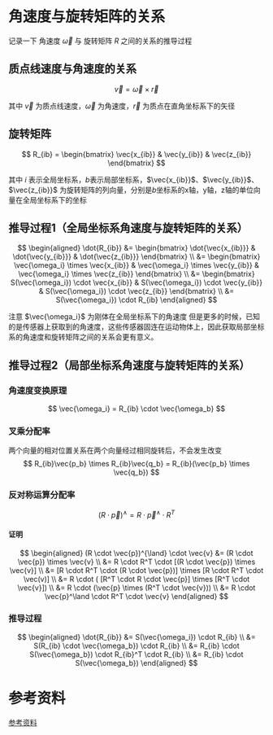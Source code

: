# 角速度与旋转矩阵的关系

记录一下 角速度 $\vec{\omega}$ 与 旋转矩阵 $R$ 之间的关系的推导过程

## 质点线速度与角速度的关系

$$
\vec{v} = \vec{\omega} \times \vec{r}
$$

其中 $\vec{v}$ 为质点线速度，$\vec{\omega}$ 为角速度，$\vec{r}$ 为质点在直角坐标系下的矢径

## 旋转矩阵

$$
R_{ib} = \begin{bmatrix}
\vec{x_{ib}} & \vec{y_{ib}} & \vec{z_{ib}}
\end{bmatrix} 
$$

其中 $i$ 表示全局坐标系，$b$表示局部坐标系，$\vec{x_{ib}}$、$\vec{y_{ib}}$、$\vec{z_{ib}}$ 为旋转矩阵的列向量，分别是$b$坐标系的x轴，y轴，z轴的单位向量在全局坐标系下的坐标


## 推导过程1（全局坐标系角速度与旋转矩阵的关系）
$$
\begin{aligned}
\dot{R_{ib}} &= \begin{bmatrix}
\dot{\vec{x_{ib}}} & \dot{\vec{y_{ib}}} & \dot{\vec{z_{ib}}}
\end{bmatrix}  \\
&= \begin{bmatrix}
\vec{\omega_i} \times \vec{x_{ib}} & \vec{\omega_i} \times \vec{y_{ib}} & \vec{\omega_i} \times \vec{z_{ib}}
\end{bmatrix} \\
&= \begin{bmatrix}
S(\vec{\omega_i}) \cdot \vec{x_{ib}} & S(\vec{\omega_i}) \cdot \vec{y_{ib}} & S(\vec{\omega_i}) \cdot \vec{z_{ib}}
\end{bmatrix} \\
&= S(\vec{\omega_i}) \cdot R_{ib}
\end{aligned}
$$

注意 $\vec{\omega_i}$ 为刚体在全局坐标系下的角速度
但是更多的时候，已知的是传感器上获取到的角速度，这些传感器固连在运动物体上，因此获取局部坐标系的角速度和旋转矩阵之间的关系会更有意义。

## 推导过程2（局部坐标系角速度与旋转矩阵的关系）

### 角速度变换原理
$$
\vec{\omega_i} = R_{ib} \cdot \vec{\omega_b}
$$

### 叉乘分配率
两个向量的相对位置关系在两个向量经过相同旋转后，不会发生改变
$$
R_{ib}\vec{p_b} \times R_{ib}\vec{q_b} = R_{ib}(\vec{p_b} \times \vec{q_b})
$$

### 反对称运算分配率
$$
(R \cdot \vec{p})^{\land} =  R \cdot \vec{p}^{\land} \cdot R^{T}
$$
#### 证明
$$
\begin{aligned}
(R \cdot \vec{p})^{\land} \cdot \vec{v} &= (R \cdot \vec{p}) \times \vec{v} \\
&= R \cdot R^T \cdot [(R \cdot \vec{p}) \times \vec{v}] \\
&= [R \cdot R^T \cdot (R \cdot \vec{p})] \times [R \cdot R^T \cdot \vec(v)] \\
&= R \cdot ( [R^T \cdot R \cdot \vec{p}] \times [R^T \cdot \vec{v}]) \\
&= R \cdot (\vec{p} \times (R^T \cdot \vec{v})) \\ 
&= R \cdot \vec{p}^\land \cdot R^T \cdot \vec{v}
\end{aligned}
$$

### 推导过程
$$
\begin{aligned}
\dot{R_{ib}} &= S(\vec{\omega_i}) \cdot R_{ib} \\
&= S(R_{ib} \cdot \vec{\omega_b}) \cdot R_{ib} \\
&= R_{ib} \cdot S(\vec{\omega_b}) \cdot R_{ib}^T \cdot R_{ib} \\
&= R_{ib} \cdot S(\vec{\omega_b})
\end{aligned}
$$

# 参考资料
[参考资料](https://zhuanlan.zhihu.com/p/681296457)